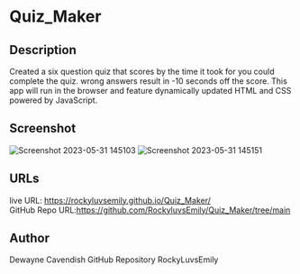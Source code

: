 # Quiz_Maker

## Description

Created a six question quiz that scores by the time it took for you could complete the quiz. wrong answers result in -10 seconds off the score. This app will run in the browser and feature dynamically updated HTML and CSS powered by JavaScript.



## Screenshot



![Screenshot 2023-05-31 145103](https://github.com/RockyluvsEmily/Quiz_Maker/assets/128332080/88b790de-c805-4f31-b924-bcdac57cbfcd)
![Screenshot 2023-05-31 145151](https://github.com/RockyluvsEmily/Quiz_Maker/assets/128332080/1c3f6ccb-c49d-4a08-ac96-e240ce90968a)


## URLs

live URL: https://rockyluvsemily.github.io/Quiz_Maker/
<br>
GitHub Repo URL:https://github.com/RockyluvsEmily/Quiz_Maker/tree/main

## Author
Dewayne Cavendish
GitHub Repository RockyLuvsEmily
